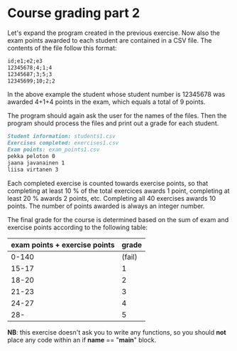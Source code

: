 
# Course grading part 2

Let's expand the program created in the previous exercise. Now also the exam points awarded to each student are contained in a CSV file. The contents of the file follow this format:

```markdown
id;e1;e2;e3
12345678;4;1;4
12345687;3;5;3
12345699;10;2;2
```

In the above example the student whose student number is 12345678 was awarded 4+1+4 points in the exam, which equals a total of 9 points.

The program should again ask the user for the names of the files. Then the program should process the files and print out a grade for each student.

```markdown
Student information: students1.csv
Exercises completed: exercises1.csv
Exam points: exam_points1.csv
pekka peloton 0
jaana javanainen 1
liisa virtanen 3
```

Each completed exercise is counted towards exercise points, so that completing at least 10 % of the total exercices awards 1 point, completing at least 20 % awards 2 points, etc. Completing all 40 exercises awards 10 points. The number of points awarded is always an integer number.

The final grade for the course is determined based on the sum of exam and exercise points according to the following table:

|exam points + exercise points| grade |
|---|---|
|0-140 | (fail) |
|15-17 | 1 |
|18-20 | 2 |
|21-23 | 3 |
|24-27 | 4 |
|28- | 5 |

**NB**: this exercise doesn't ask you to write any functions, so you should **not** place any code within an if __name__ == "__main__" block.
